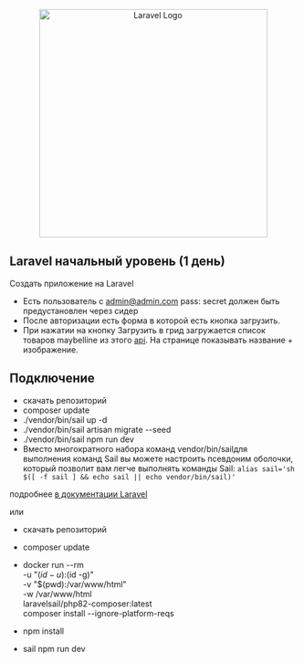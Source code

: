 <p align="center"><a href="https://laravel.com" target="_blank"><img src="https://raw.githubusercontent.com/laravel/art/master/logo-lockup/5%20SVG/2%20CMYK/1%20Full%20Color/laravel-logolockup-cmyk-red.svg" width="400" alt="Laravel Logo"></a></p>

## Laravel начальный уровень  (1 день)
Создать приложение на Laravel
* Есть пользователь с admin@admin.com  pass: secret должен быть предустановлен через сидер
* После авторизации есть форма в которой есть кнопка загрузить.
* При нажатии на кнопку Загрузить в грид загружается список товаров maybelline из этого [api](http://makeup-api.herokuapp.com/api/v1/products.json?brand=maybelline). На странице показывать название + изображение.


## Подключение


* скачать репозиторий
* composer update
* ./vendor/bin/sail up -d
* ./vendor/bin/sail artisan migrate --seed
* ./vendor/bin/sail npm run dev
* Вместо многократного набора команд vendor/bin/sailдля выполнения команд Sail вы можете настроить псевдоним оболочки, который позволит вам легче выполнять команды Sail:
`alias sail='sh $([ -f sail ] && echo sail || echo vendor/bin/sail)'`

подробнее [в документации Laravel](https://laravel.com/docs/11.x/sail#executing-artisan-commands)

или

* скачать репозиторий

* composer update

* docker run --rm \
-u "$(id -u):$(id -g)" \
-v "$(pwd):/var/www/html" \
-w /var/www/html \
laravelsail/php82-composer:latest \
composer install --ignore-platform-reqs

* npm install
* sail npm run dev
